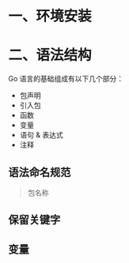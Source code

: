 # 一、环境安装







# 二、语法结构

Go 语言的基础组成有以下几个部分：

- 包声明
- 引入包
- 函数
- 变量
- 语句 & 表达式
- 注释

## 语法命名规范

> 包名称
>
> 



## 保留关键字



## 变量

